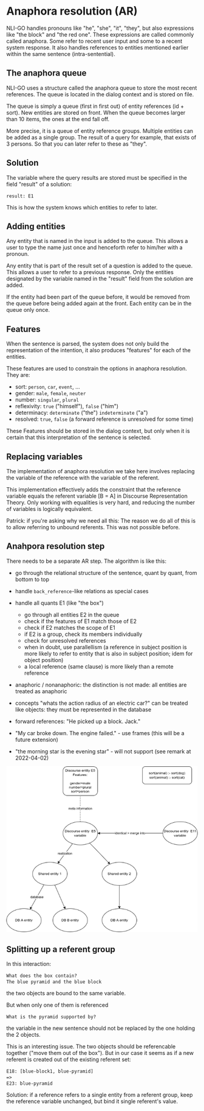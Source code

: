 # Anaphora resolution (AR)

NLI-GO handles pronouns like "he", "she", "it", "they", but also expressions like "the block" and "the red one". These
expressions are called commonly called anaphora. Some refer to recent user input and some to a recent system response.
It also handles references to entities mentioned earlier within the same sentence (intra-sentential).

## The anaphora queue

NLI-GO uses a structure called the anaphora queue to store the most recent references. The queue is located in the
dialog context and is stored on file.

The queue is simply a queue (first in first out) of entity references (id + sort). New entities are stored on
front. When the queue becomes larger than 10 items, the ones at the end fall off.

More precise, it is a queue of entity reference groups. Multiple entities can be added as a single group. The result of
a query for example, that exists of 3 persons. So that you can later refer to these as "they".

## Solution

The variable where the query results are stored must be specified in the field "result" of a solution:

    result: E1

This is how the system knows which entities to refer to later.

## Adding entities

Any entity that is named in the input is added to the queue. This allows a user to type the name just once and
henceforth refer to him/her with a pronoun.

Any entity that is part of the result set of a question is added to the queue. This allows a user to refer to a previous
response. Only the entities designated by the variable named in the "result" field from the solution are added.

If the entity had been part of the queue before, it would be removed from the queue before being added again at the
front. Each entity can be in the queue only once.

## Features

When the sentence is parsed, the system does not only build the representation of the intention, it also produces "features" for each of the entities.

These features are used to constrain the options in anaphora resolution. They are:

- sort: `person`, `car`, `event`, ...
- gender: `male`, `female`, `neuter`
- number: `singular`, `plural`
- reflexivity: `true` ("himself"), `false` ("him")
- determinacy: `determinate` ("the") `indeterminate` ("a")
- resolved: `true`, `false` (a forward reference is unresolved for some time)

These Features should be stored in the dialog context, but only when it is certain that this interpretation of the sentence is selected.

## Replacing variables

The implementation of anaphora resolution we take here involves replacing the variable of the reference with the variable of the referent.

This implementation effectively adds the constraint that the reference variable equals the referent variable [B = A] in Discourse Representation Theory. Only working with equalities is very hard, and reducing the number of variables is logically equivalent.

Patrick: if you're asking why we need all this: The reason we do all of this is to allow referring to unbound referents. This was not possible before.

## Anahpora resolution step

There needs to be a separate AR step. The algorithm is like this:

- go through the relational structure of the sentence, quant by quant, from bottom to top
- handle `back_reference`-like relations as special cases
- handle all quants E1 (like "the box")
    - go through all entities E2 in the queue
    - check if the features of E1 match those of E2
    - check if E2 matches the scope of E1
    - if E2 is a group, check its members individually
    - check for unresolved references
    - when in doubt, use parallellism (a reference in subject position is more likely to refer to entity that is also in subject position; idem for object position)
    - a local reference (same clause) is more likely than a remote reference

- anaphoric / nonanaphoric: the distinction is not made: all entities are treated as anaphoric
- concepts "whats the action radius of an electric car?" can be treated like objects: they must be represented in the database
- forward references: "He picked up a block. Jack."
- "My car broke down. The engine failed." - use frames (this will be a future extension)
- "the morning star is the evening star" - will not support (see remark at 2022-04-02)

![entities](../../diagram/entities2.png)

## Splitting up a referent group

In this interaction:

    What does the box contain?
    The blue pyramid and the blue block

the two objects are bound to the same variable.

But when only one of them is referenced

    What is the pyramid supported by?

the variable in the new sentence should not be replaced by the one holding the 2 objects.

This is an interesting issue. The two objects should be referencable together ("move them out of the box"). But in our case it seems as if a new referent is created out of the existing referent set:

    E18: [blue-block1, blue-pyramid]
    =>
    E23: blue-pyramid

Solution: if a reference refers to a single entity from a referent group, keep the reference variable unchanged, but bind it single referent's value.

